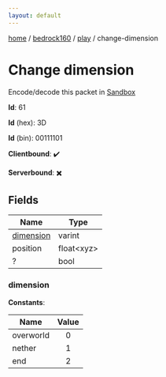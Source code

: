 ```yaml
---
layout: default
---
```


[home](/)  /  [bedrock160](/protocol/bedrock160)  /  [play](/protocol/bedrock160/play)  /  change-dimension

# Change dimension

Encode/decode this packet in [Sandbox](../../../sandbox/bedrock160#play.change_dimension)

**Id**: 61

**Id** (hex): 3D

**Id** (bin): 00111101

**Clientbound**: ✔️

**Serverbound**: ✖️

## Fields

Name | Type
---|---
[dimension](#dimension) | varint
position | float&lt;xyz&gt;
? | bool

### dimension

**Constants**:

Name | Value
---|:---:
overworld | 0
nether | 1
end | 2
